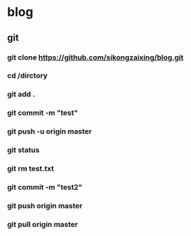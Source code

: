 # blog
## git 
### git clone https://github.com/sikongzaixing/blog.git 
### cd /dirctory 
### git add .  
### git commit -m "test" 
### git push -u origin master  
### git status  
### git rm test.txt 
### git commit -m "test2"  
### git push origin master 
### git pull origin master